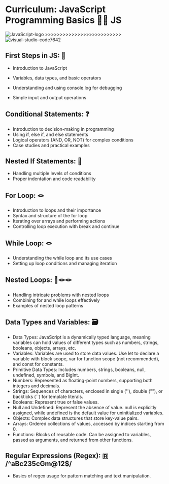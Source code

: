 # Curriculum: JavaScript Programming Basics 👨‍💻 JS

![JavaScript-logo](https://github.com/Cappricornia/First-Steps-in-JS/assets/90700181/b409eb0a-64a4-45d5-a1fe-1ddfb8c697a2) >>>>>>>>>>>>>>>>>>>>>>>>>>
![visual-studio-code7642](https://github.com/Cappricornia/First-Steps-in-JS/assets/90700181/32ea366a-4f4b-4a9c-bbe9-fa6943270bf2)


## First Steps in JS: 🏁

- Introduction to JavaScript
- Variables, data types, and basic operators
- Understanding and using console.log for debugging

- Simple input and output operations

## Conditional Statements: ❓
- Introduction to decision-making in programming
- Using if, else if, and else statements
- Logical operators (AND, OR, NOT) for complex conditions
- Case studies and practical examples

## Nested If Statements: 🪹
- Handling multiple levels of conditions
- Proper indentation and code readability

## For Loop: 🪢
- Introduction to loops and their importance
- Syntax and structure of the for loop
- Iterating over arrays and performing actions
- Controlling loop execution with break and continue

## While Loop: 🪢
- Understanding the while loop and its use cases
- Setting up loop conditions and managing iteration

## Nested Loops: 🪹🪢🪢
- Handling intricate problems with nested loops
- Combining for and while loops effectively
- Examples of nested loop patterns

## Data Types and Variables: 🗃️

- Data Types: JavaScript is a dynamically typed language, meaning variables can hold values of different types such as numbers, strings, booleans, objects, arrays, etc.
- Variables: Variables are used to store data values. Use let to declare a variable with block scope, var for function scope (not recommended), and const for constants.
- Primitive Data Types: Includes numbers, strings, booleans, null, undefined, symbols, and BigInt.
- Numbers: Represented as floating-point numbers, supporting both integers and decimals.
- Strings: Sequences of characters, enclosed in single (''), double (""), or backticks (``) for template literals.
- Booleans: Represent true or false values.
- Null and Undefined: Represent the absence of value. null is explicitly assigned, while undefined is the default value for uninitialized variables.
- Objects: Complex data structures that store key-value pairs.
- Arrays: Ordered collections of values, accessed by indices starting from 0.
- Functions: Blocks of reusable code. Can be assigned to variables, passed as arguments, and returned from other functions.

## Regular Expressions (Regex): 🇷 /^aBc235cGm@12$/
- Basics of regex usage for pattern matching and text manipulation.
